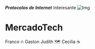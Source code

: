 ***Protocolos de Internet***
Interesante
![Img](https://images.app.goo.gl/Bj8bLrAhvptmsidw7)

# MercadoTech

Franco :fire:
Gaston
Judith :world_map:
Cecilia :coffee: